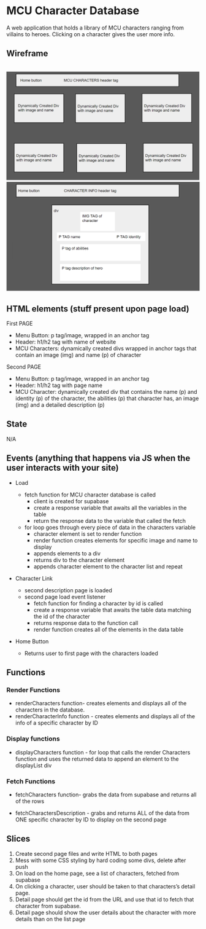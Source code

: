 # MCU Character Database

​A web application that holds a library of MCU characters ranging from villains to heroes. Clicking on a character gives the user more info.
​

## Wireframe

​
![wireframe page 1](./assets/wireframe-page-1.png)
![wireframe page 2](./assets/wireframe-page-2.png)

## HTML elements (stuff present upon page load)

First PAGE

-   Menu Button: p tag/image, wrapped in an anchor tag
-   Header: h1/h2 tag with name of website
-   MCU Characters: dynamically created divs wrapped in anchor tags that contain an image (img) and name (p) of character

Second PAGE

-   Menu Button: p tag/image, wrapped in an anchor tag
-   Header: h1/h2 tag with page name
-   MCU Character: dynamically created div that contains the name (p) and identity (p) of the character, the abilities (p) that character has, an image (img) and a detailed description (p)

## State

​N/A

## Events (anything that happens via JS when the user interacts with your site)

-   Load
    -   fetch function for MCU character database is called
        -   client is created for supabase
        -   create a response variable that awaits all the variables in the table
        -   return the response data to the variable that called the fetch
    -   for loop goes through every piece of data in the characters variable
        -   character element is set to render function
        -   render function creates elements for specific image and name to display
        -   appends elements to a div
        -   returns div to the character element
        -   appends character element to the character list and repeat
-   Character Link

    -   second description page is loaded
    -   second page load event listener
        -   fetch function for finding a character by id is called
        -   create a response variable that awaits the table data matching the id of the character
        -   returns response data to the function call
        -   render function creates all of the elements in the data table

-   Home Button
    -   Returns user to first page with the characters loaded

## Functions

### Render Functions

-   renderCharacters function- creates elements and displays all of the characters in the database.
-   renderCharacterInfo function - creates elements and displays all of the info of a specific character by ID

### Display functions

-   displayCharacters function - for loop that calls the render Characters function and uses the returned data to append an element to the displayList div

### Fetch Functions

-   fetchCharacters function- grabs the data from supabase and returns all of the rows

-   fetchCharactersDescription - grabs and returns ALL of the data from ONE specific character by ID to display on the second page
    ​

## Slices​

1. Create second page files and write HTML to both pages
2. Mess with some CSS styling by hard coding some divs, delete after push
3. On load on the home page, see a list of characters, fetched from supabase
4. On clicking a character, user should be taken to that characters’s detail page.
5. Detail page should get the id from the URL and use that id to fetch that character from supabase.
6. Detail page should show the user details about the character with more details than on the list page
